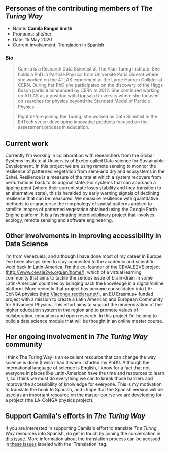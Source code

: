 ## Personas of the contributing members of _The Turing Way_

* Name: **Camila Rangel Smith**
* Pronouns: she/her
* Date: 15 May 2020
* Current involvement: Translation in Spanish

### Bio 

> Camila is a Research Data Scientist at The Alan Turing Institute. She holds a PhD in Particle Physics from Université Paris Diderot where she worked on the ATLAS experiment at the Large Hadron Collider at CERN. 
> During her PhD she participated on the discovery of the Higgs Boson particle announced by CERN in 2012. 
> She continued working on ATLAS as a postdoc with Uppsala University where she focused on searches for physics beyond the Standard Model of Particle Physics.

> Right before joining the Turing, she worked as Data Scientist in the EdTech sector developing innovative products focused on the assessment process in education.

## Current work

Currently I’m working in collaboration with researchers from the Global Systems Institute at University of Exeter called Data science for Sustainable Development. 
In this project we are using remote sensing to monitor the resilience of patterned vegetation from semi-arid dryland ecosystems in the Sahel. 
Resilience is a measure of the rate at which a system recovers from perturbations back to its original state. 
For systems that can approach a tipping point (where their current state loses stability and they transition to an alternative state), this is heralded by early warning signals of declining resilience that can be measured. 
We measure resilience with quantitative methods to characterise the morphology of spatial patterns applied to satellite images of patterned vegetation obtained using the Google Earth Engine platform.
It is a fascinating interdisciplinary project that involves ecology, remote sensing and software engineering.  
 
## Other involvements in improving accessibility in Data Science
 
I’m from Venezuela, and although I have done most of my career in Europe I’ve been always keen to stay connected to the academic and scientific wold back in Latin-America. 
I’m the co-founder of the CEVALE2VE project (http://www.cevale2ve.org/en/home/), which of a virtual learning community that aims to tackle the serious issue of brain-drain in some Latin-American countries by bringing back the knowledge in a digital/online platform. 
More recently that project has become consolidated into LA-CoNGA physics (http://laconga.redclara.net/), an EU Erasmus+ funded project with a mission to create a Latin American and European Community for Advanced Physics.
This effort aims to support the modernization of the higher education system in the region and to promote values of collaboration, education and open research. 
In this project I’m helping to build a data science module that will be thought in an online master course.

## Her ongoing involvement in _The Turing Way_ community
 
I think The Turing Way is an excellent resource that can change the way science is done (I wish I had it when I started my PhD!). 
Although the international language of science is English, I know for a fact that not everyone in places like Latin-American have the time and resources to learn it, so I think we must do everything we can to break those barriers and improve the accessibility of knowledge for everyone. 
This is my motivation to translate the book to Spanish, and I hope that the Spanish version will be used as an important resource on the master course we are developing for a project (the LA-CoNGA physics project).

## Support Camila's efforts in _The Turing Way_

If you are interested in supporting Camila's effort to translate _The Turing Way_ resources into Spanish, do get in touch by joining the conversation in [this issue](https://github.com/alan-turing-institute/the-turing-way/issues/767).
More information about the translation process can be acessed in [these issues](https://github.com/alan-turing-institute/the-turing-way/issues?q=is%3Aissue+is%3Aopen+translation+label%3Atranslation) labeled with the 'Translation' tag.
